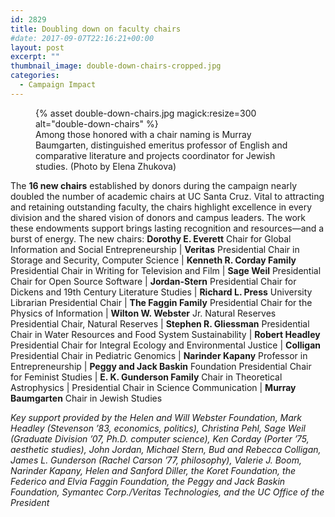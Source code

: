 ```yaml
---
id: 2829
title: Doubling down on faculty chairs
#date: 2017-09-07T22:16:21+00:00
layout: post
excerpt: ""
thumbnail_image: double-down-chairs-cropped.jpg
categories:
  - Campaign Impact
---
```

<figure class="inline-image right">
{% asset double-down-chairs.jpg magick:resize=300 alt="double-down-chairs" %}<figcaption>Among those honored with a chair naming is Murray Baumgarten, distinguished emeritus professor of English and comparative literature and projects coordinator for Jewish studies. (Photo by Elena Zhukova)</figcaption></figure>

The **16 new chairs** established by donors during the campaign nearly doubled the number of academic chairs at UC Santa Cruz. Vital to attracting and retaining outstanding faculty, the chairs highlight excellence in every division and the shared vision of donors and campus leaders. The work these endowments support brings lasting recognition and resources—and a burst of energy. The new chairs: **Dorothy E. Everett** Chair for Global Information and Social Entrepreneurship | **Veritas** Presidential Chair in Storage and Security, Computer Science | **Kenneth R. Corday Family** Presidential Chair in Writing for Television and Film | **Sage Weil** Presidential Chair for Open Source Software | **Jordan-Stern** Presidential Chair for Dickens and 19th Century Literature Studies | **Richard L. Press** University Librarian Presidential Chair | **The Faggin Family** Presidential Chair for the Physics of Information | **Wilton W. Webster** Jr. Natural Reserves Presidential Chair, Natural Reserves | **Stephen R. Gliessman** Presidential Chair in Water Resources and Food System Sustainability | **Robert Headley** Presidential Chair for Integral Ecology and Environmental Justice | **Colligan** Presidential Chair in Pediatric Genomics | **Narinder Kapany** Professor in Entrepreneurship | **Peggy and Jack Baskin** Foundation Presidential Chair for Feminist Studies | **E. K. Gunderson Family** Chair in Theoretical Astrophysics | Presidential Chair in Science Communication | **Murray Baumgarten** Chair in Jewish Studies

_Key support provided by the Helen and Will Webster Foundation, Mark Headley (Stevenson ’83, economics, politics), Christina Pehl, Sage Weil (Graduate Division ’07, Ph.D. computer science), Ken Corday (Porter ’75, aesthetic studies), John Jordan, Michael Stern, Bud and Rebecca Colligan, James L. Gunderson (Rachel Carson ’77, philosophy), Valerie J. Boom, Narinder Kapany, Helen and Sanford Diller, the Koret Foundation, the Federico and Elvia Faggin Foundation, the Peggy and Jack Baskin Foundation, Symantec Corp./Veritas Technologies, and the UC Office of the President_
